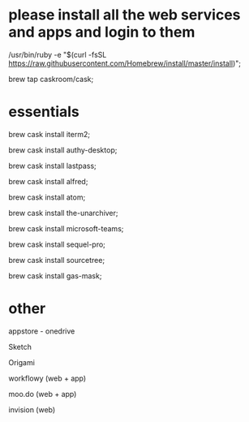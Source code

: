 # please install all the web services and apps and login to them

/usr/bin/ruby -e "$(curl -fsSL https://raw.githubusercontent.com/Homebrew/install/master/install)";

brew tap caskroom/cask;

# essentials 

brew cask install iterm2;

brew cask install authy-desktop;

brew cask install lastpass;

brew cask install alfred;

brew cask install atom;

brew cask install the-unarchiver;

brew cask install microsoft-teams;

brew cask install sequel-pro;

brew cask install sourcetree;

brew cask install gas-mask;

# other

appstore - onedrive

Sketch

Origami

workflowy (web + app)

moo.do (web + app)

invision (web)
